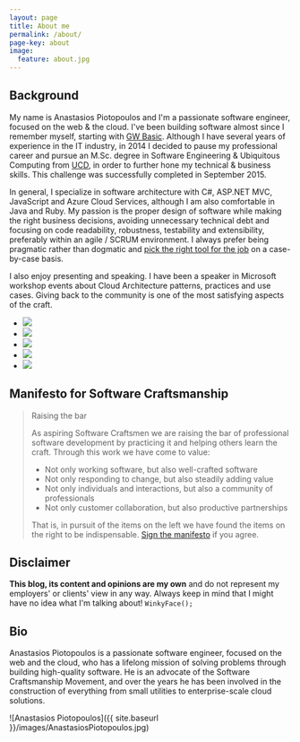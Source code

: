 ```yaml
---
layout: page
title: About me
permalink: /about/
page-key: about
image:
  feature: about.jpg
---
```


## Background

My name is Anastasios Piotopoulos and I'm a passionate software engineer, focused on the web & the cloud. I've been building software almost since I remember myself, starting with [GW Basic](https://en.wikipedia.org/wiki/GW-BASIC). Although I have several years of experience in the IT industry, in 2014 I decided to pause my professional career and pursue an M.Sc. degree in Software Engineering &amp; Ubiquitous Computing from [UCD](http://www.ucd.ie/), in order to further hone my technical &amp; business skills. This challenge was successfully completed in September 2015.

In general, I specialize in software architecture with C#, ASP.NET MVC, JavaScript and Azure Cloud Services, although I am also comfortable in Java and Ruby. My passion is the proper design of software while making the right business decisions, avoiding unnecessary technical debt and focusing on code readability, robustness, testability and extensibility, preferably within an agile / SCRUM environment. I always prefer being pragmatic rather than dogmatic and [pick the right tool for the job](http://c2.com/cgi/wiki?PickTheRightToolForTheJob) on a case-by-case basis.

I also enjoy presenting and speaking. I have been a speaker in Microsoft workshop events about Cloud Architecture patterns, practices and use cases. Giving back to the community is one of the most satisfying aspects of the craft. 

<ul class="list-inline gallery">
	<li>
		<a href="{{ site.baseurl }}/images/1911702_10203144371437762_1399533886_n.jpg" class="image-popup mfp-with-zoom" title="Presenting at GWAB Athens 2014">
			<img src="{{ site.baseurl }}/images/1911702_10203144371437762_1399533886_n-150x150.jpg" />
		</a>
	</li>
	<li>
		<a href="{{ site.baseurl }}/images/DSCN6650.jpg" class="image-popup mfp-with-zoom" title="Presenting at GWAB Athens 2014">
			<img src="{{ site.baseurl }}/images/DSCN6650-150x150.jpg" />
		</a>
	</li>
	<li>
		<a href="{{ site.baseurl }}/images/20140612_195041.jpg" class="image-popup mfp-with-zoom" title="Presenting at Patterns and Practices for the Cloud Event, Athens 2014">
			<img src="{{ site.baseurl }}/images/20140612_195041-150x150.jpg" />
		</a>
	</li>
	<li>
		<a href="{{ site.baseurl }}/images/10461621_10204160249869197_1374694601253781239_n.jpg" class="image-popup mfp-with-zoom" title="Presenting at Patterns and Practices for the Cloud Event, Athens 2014">
			<img src="{{ site.baseurl }}/images/10461621_10204160249869197_1374694601253781239_n_150x150.png" />
		</a>
	</li>
	<li>
		<a href="{{ site.baseurl }}/images/10359500_10205500520815133_6051871685517638110_n.jpg" class="image-popup mfp-with-zoom" title="Presenting The Lean Startup book review, Dublin 2015">
			<img src="{{ site.baseurl }}/images/10359500_10205500520815133_6051871685517638110_n_150x150.png" />
		</a>
	</li>
</ul>

## Manifesto for Software Craftsmanship
> Raising the bar
> 
> As aspiring Software Craftsmen we are raising the bar of professional software development by practicing it and helping others learn the craft. Through this work we have come to value:
>
> - Not only working software, but also well-crafted software
> - Not only responding to change, but also steadily adding value
> - Not only individuals and interactions, but also a community of professionals
> - Not only customer collaboration, but also productive partnerships
>
> That is, in pursuit of the items on the left we have found the items on the right to be indispensable.
> [Sign the manifesto](http://manifesto.softwarecraftsmanship.org/) if you agree.

## Disclaimer

**This blog, its content and opinions are my own** and do not represent my employers' or clients' view in any way. Always keep in mind that I might have no idea what I'm talking about! `WinkyFace();`

## Bio
Anastasios Piotopoulos is a passionate software engineer, focused on the web and the cloud, who has a lifelong mission of solving problems through building high-quality software. He is an advocate of the Software Craftsmanship Movement, and over the years he has been involved in the construction of everything from small utilities to enterprise-scale cloud solutions.

![Anastasios Piotopoulos]({{ site.baseurl }}/images/AnastasiosPiotopoulos.jpg)